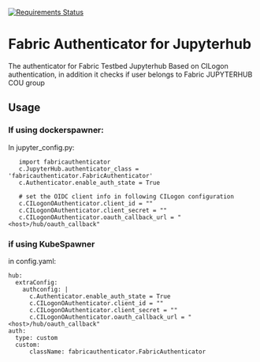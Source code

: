 [![Requirements Status](https://requires.io/github/fabric-testbed/fabricauthenticator/requirements.svg?branch=vouch)](https://requires.io/github/fabric-testbed/fabricauthenticator/requirements/?branch=master)

# Fabric Authenticator for Jupyterhub

The authenticator for Fabric Testbed Jupyterhub
Based on CILogon authentication, in addition it checks if user belongs to Fabric JUPYTERHUB COU group

## Usage
### If using dockerspawner:

In jupyter_config.py:

```
   import fabricauthenticator
   c.JupyterHub.authenticator_class = 'fabricauthenticator.FabricAuthenticator'
   c.Authenticator.enable_auth_state = True

   # set the OIDC client info in following CILogon configuration
   c.CILogonOAuthenticator.client_id = ""
   c.CILogonOAuthenticator.client_secret = ""
   c.CILogonOAuthenticator.oauth_callback_url = "<host>/hub/oauth_callback"
```

### if using KubeSpawner

in config.yaml:

```
hub:
  extraConfig:
    authconfig: |
      c.Authenticator.enable_auth_state = True
      c.CILogonOAuthenticator.client_id = ""
      c.CILogonOAuthenticator.client_secret = ""
      c.CILogonOAuthenticator.oauth_callback_url = "<host>/hub/oauth_callback"
auth:
  type: custom
  custom:
      className: fabricauthenticator.FabricAuthenticator
```
